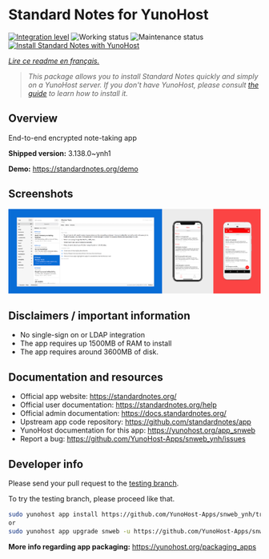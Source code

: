 <!--
N.B.: This README was automatically generated by https://github.com/YunoHost/apps/tree/master/tools/README-generator
It shall NOT be edited by hand.
-->

# Standard Notes for YunoHost

[![Integration level](https://dash.yunohost.org/integration/snweb.svg)](https://dash.yunohost.org/appci/app/snweb) ![Working status](https://ci-apps.yunohost.org/ci/badges/snweb.status.svg) ![Maintenance status](https://ci-apps.yunohost.org/ci/badges/snweb.maintain.svg)
[![Install Standard Notes with YunoHost](https://install-app.yunohost.org/install-with-yunohost.svg)](https://install-app.yunohost.org/?app=snweb)

*[Lire ce readme en français.](./README_fr.md)*

> *This package allows you to install Standard Notes quickly and simply on a YunoHost server.
If you don't have YunoHost, please consult [the guide](https://yunohost.org/#/install) to learn how to install it.*

## Overview

End-to-end encrypted note-taking app

**Shipped version:** 3.138.0~ynh1

**Demo:** https://standardnotes.org/demo

## Screenshots

![Screenshot of Standard Notes](./doc/screenshots/standard_notes.png)

## Disclaimers / important information

* No single-sign on or LDAP integration
* The app requires up 1500MB of RAM to install
* The app requires around 3600MB of disk.

## Documentation and resources

* Official app website: <https://standardnotes.org/>
* Official user documentation: <https://standardnotes.org/help>
* Official admin documentation: <https://docs.standardnotes.org/>
* Upstream app code repository: <https://github.com/standardnotes/app>
* YunoHost documentation for this app: <https://yunohost.org/app_snweb>
* Report a bug: <https://github.com/YunoHost-Apps/snweb_ynh/issues>

## Developer info

Please send your pull request to the [testing branch](https://github.com/YunoHost-Apps/snweb_ynh/tree/testing).

To try the testing branch, please proceed like that.

``` bash
sudo yunohost app install https://github.com/YunoHost-Apps/snweb_ynh/tree/testing --debug
or
sudo yunohost app upgrade snweb -u https://github.com/YunoHost-Apps/snweb_ynh/tree/testing --debug
```

**More info regarding app packaging:** <https://yunohost.org/packaging_apps>
